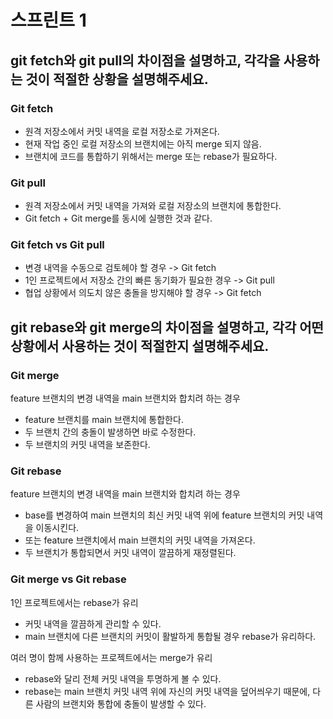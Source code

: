 # 스프린트 1

## git fetch와 git pull의 차이점을 설명하고, 각각을 사용하는 것이 적절한 상황을 설명해주세요.

### Git fetch

* 원격 저장소에서 커밋 내역을 로컬 저장소로 가져온다.
* 현재 작업 중인 로컬 저장소의 브랜치에는 아직 merge 되지 않음.
* 브랜치에 코드를 통합하기 위해서는 merge 또는 rebase가 필요하다.

### Git pull

* 원격 저장소에서 커밋 내역을 가져와 로컬 저장소의 브랜치에 통합한다.
* Git fetch + Git merge를 동시에 실행한 것과 같다.

### Git fetch vs Git pull

* 변경 내역을 수동으로 검토헤야 할 경우 -> Git fetch
* 1인 프로젝트에서 저장소 간의 빠른 동기화가 필요한 경우 -> Git pull
* 협업 상황에서 의도치 않은 충돌을 방지해야 할 경우 -> Git fetch

## git rebase와 git merge의 차이점을 설명하고, 각각 어떤 상황에서 사용하는 것이 적절한지 설명해주세요.

### Git merge

feature 브랜치의 변경 내역을 main 브랜치와 합치려 하는 경우

* feature 브랜치를 main 브랜치에 통합한다.
* 두 브랜치 간의 충돌이 발생하면 바로 수정한다.
* 두 브랜치의 커밋 내역을 보존한다.

### Git rebase

feature 브랜치의 변경 내역을 main 브랜치와 합치려 하는 경우

* base를 변경하여 main 브랜치의 최신 커밋 내역 위에 feature 브랜치의 커밋 내역을 이동시킨다.
* 또는 feature 브랜치에서 main 브랜치의 커밋 내역을 가져온다.
* 두 브랜치가 통합되면서 커밋 내역이 깔끔하게 재정렬된다.

### Git merge vs Git rebase

 1인 프로젝트에서는 rebase가 유리

* 커밋 내역을 깔끔하게 관리할 수 있다.
* main 브랜치에 다른 브랜치의 커밋이 활발하게 통합될 경우 rebase가 유리하다.

여러 명이 함께 사용하는 프로젝트에서는 merge가 유리

* rebase와 달리 전체 커밋 내역을 투명하게 볼 수 있다.
* rebase는 main 브랜치 커밋 내역 위에 자신의 커밋 내역을 덮어씌우기 때문에, 다른 사람의 브랜치와 통합에 충돌이 발생할 수 있다.
